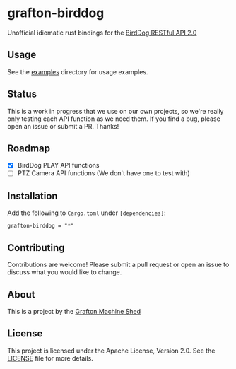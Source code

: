 # grafton-birddog

Unofficial idiomatic rust bindings for the [BirdDog RESTful API 2.0](https://birddog.tv/AV/API/index.html)

## Usage

See the [examples](examples) directory for usage examples.

## Status

This is a work in progress that we use on our own projects, so we're really only testing each API function as we need them. If you find a bug, please open an issue or submit a PR. Thanks!

## Roadmap

- [x] BirdDog PLAY API functions
- [ ] PTZ Camera API functions (We don't have one to test with)

## Installation

Add the following to `Cargo.toml` under `[dependencies]`:

```
grafton-birddog = "*"
```

## Contributing

Contributions are welcome! Please submit a pull request or open an issue to discuss what you would like to change.

## About

This is a project by the [Grafton Machine Shed](https://www.grafton.ai)

## License

This project is licensed under the Apache License, Version 2.0. See the [LICENSE](LICENSE) file for more details.

